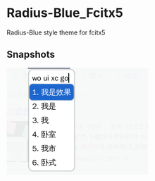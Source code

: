 # Radius-Blue_Fcitx5
Radius-Blue style theme for fcitx5



## Snapshots

<img src="./Snapshots/snapshot1.png" style="float:left">